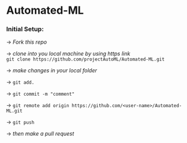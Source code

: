 # Automated-ML

### Initial Setup: <br>
  -> *Fork this repo*<br>
  
  -> *clone into you local machine by using https link*<br>
    `git clone https://github.com/projectAutoML/Automated-ML.git`<br>
  
  -> *make changes in your local folder*<br>
  
  -> `git add.`<br>
  
  -> `git commit -m "comment"`<br>
  
  -> `git remote add origin https://github.com/<user-name>/Automated-ML.git`<br>
  
  -> `git push`<br>
  
  -> *then make a pull request*<br>
